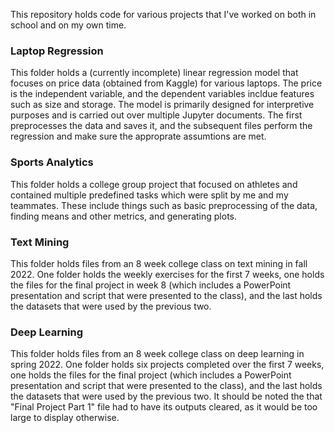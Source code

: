 This repository holds code for various projects that I've worked on both in school and on my own time.

### Laptop Regression
This folder holds a (currently incomplete) linear regression model that focuses on price data (obtained from Kaggle) for various laptops. The price is the independent variable, and the dependent variables incldue features such as size and storage. The model is primarily designed for interpretive purposes and is carried out over multiple Jupyter documents. The first preprocesses the data and saves it, and the subsequent files perform the regression and make sure the approprate assumtions are met.

### Sports Analytics
This folder holds a college group project that focused on athletes and contained multiple predefined tasks which were split by me and my teammates. These include things such as basic preprocessing of the data, finding means and other metrics, and generating plots.

### Text Mining
This folder holds files from an 8 week college class on text mining in fall 2022. One folder holds the weekly exercises for the first 7 weeks, one holds the files for the final project in week 8 (which includes a PowerPoint presentation and script that were presented to the class), and the last holds the datasets that were used by the previous two.

### Deep Learning
This folder holds files from an 8 week college class on deep learning in spring 2022. One folder holds six projects completed over the first 7 weeks, one holds the files for the final project (which includes a PowerPoint presentation and script that were presented to the class), and the last holds the datasets that were used by the previous two. It should be noted the that "Final Project Part 1" file had to have its outputs cleared, as it would be too large to display otherwise.
